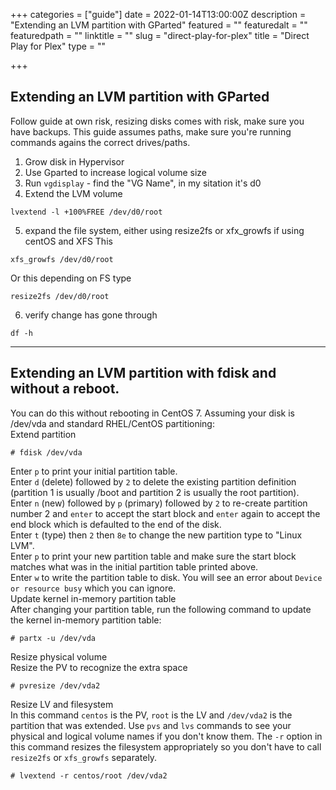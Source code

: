 +++
categories = ["guide"]
date = 2022-01-14T13:00:00Z
description = "Extending an LVM partition with GParted"
featured = ""
featuredalt = ""
featuredpath = ""
linktitle = ""
slug = "direct-play-for-plex"
title = "Direct Play for Plex"
type = ""

+++

## Extending an LVM partition with GParted

Follow guide at own risk, resizing disks comes with risk, make sure you have backups. This guide assumes paths, make sure you're running commands agains the correct drives/paths.

1. Grow disk in Hypervisor
2. Use Gparted to increase logical volume size
3. Run `vgdisplay` - find the "VG Name", in my sitation it's d0
4. Extend the LVM volume
```
lvextend -l +100%FREE /dev/d0/root
```

5. expand the file system, either using resize2fs or xfx_growfs if using centOS and XFS
This
```
xfs_growfs /dev/d0/root
```
Or this depending on FS type
```
resize2fs /dev/d0/root
```

6. verify change has gone through  
```
df -h
```

---

## Extending an LVM partition with fdisk and without a reboot.

You can do this without rebooting in CentOS 7. Assuming your disk is /dev/vda and standard RHEL/CentOS partitioning:  
Extend partition  

```
# fdisk /dev/vda
```

Enter `p` to print your initial partition table.  
Enter `d` (delete) followed by `2` to delete the existing partition definition (partition 1 is usually /boot and partition 2 is usually the root partition).  
Enter `n` (new) followed by `p` (primary) followed by `2` to re-create partition number 2 and `enter` to accept the start block and `enter` again to accept the end block which is defaulted to the end of the disk.  
Enter `t` (type) then `2` then `8e` to change the new partition type to "Linux LVM".  
Enter `p` to print your new partition table and make sure the start block matches what was in the initial partition table printed above.  
Enter `w` to write the partition table to disk. You will see an error about `Device or resource busy` which you can ignore.  
Update kernel in-memory partition table  
After changing your partition table, run the following command to update the kernel in-memory partition table:  

```
# partx -u /dev/vda
```
Resize physical volume  
Resize the PV to recognize the extra space  

```
# pvresize /dev/vda2
```

Resize LV and filesystem  
In this command `centos` is the PV, `root` is the LV and `/dev/vda2` is the partition that was extended. Use `pvs` and `lvs` commands to see your physical and logical volume names if you don't know them. The `-r` option in this command resizes the filesystem appropriately so you don't have to call `resize2fs` or `xfs_growfs` separately.  

```
# lvextend -r centos/root /dev/vda2
```